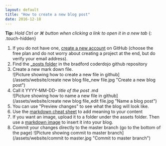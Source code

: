 ```yaml
---
layout: default
title: "How to create a new blog post"
date: 2016-12-18
---
```


__Tip:__  _Hold Ctrl or &#8984; button when clicking a link to open it in a new tab_ 
{: .touch-hidden}

1. If you do not have one, [create a new account](https://github.com/join) on GitHub (choose the free plan and do not worry about creating a project at the end, but do verify your email address).
2. Find the [_posts folder](https://github.com/bradford-coderdojo/bradford-coderdojo.github.io) in the bradford coderdojo github repository
3. Create a new mark down file.  
    ![Picture showing how to create a new file in github](/assets/website/create new blog file_new file.jpg "Create a new blog post")
4. Call it YYYY-MM-DD- _title of the post_ .md  
    ![Picture showing how to name a new file in github](/assets/website/create new blog file_edit file.jpg "Name a blog post")
5. You can use "Preview changes" to see what the blog will look like.  
6. Use the [markdown cheat sheet](https://github.com/adam-p/markdown-here/wiki/Markdown-Cheatsheet) to add meaning to your content
7. If you want an image, upload it to a folder under the assets folder.  Then use a [markdown image](https://github.com/adam-p/markdown-here/wiki/Markdown-Cheatsheet#images) to insert it into your blog.
8. Commit your changes directly to the master branch (go to the bottom of the page)
    ![Picture showing commit to master branch](/assets/website/commit to master.jpg "Commit to master branch")

